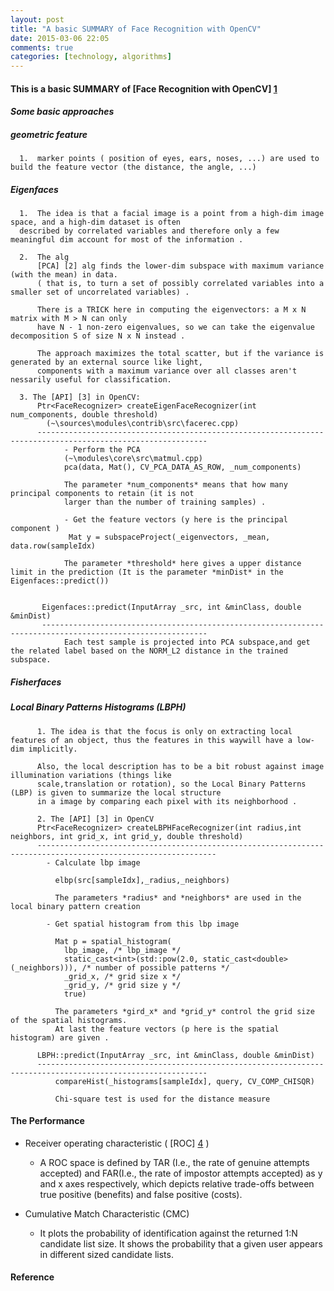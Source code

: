 ```yaml
---
layout: post
title: "A basic SUMMARY of Face Recognition with OpenCV"
date: 2015-03-06 22:05
comments: true
categories: [technology, algorithms]
---
```

#### This is a basic SUMMARY of [Face Recognition with OpenCV] [1] ####

####  *Some basic approaches*
 
#####  geometric feature 
      1.  marker points ( position of eyes, ears, noses, ...) are used to build the feature vector (the distance, the angle, ...)
	  
#####  Eigenfaces
      1.  The idea is that a facial image is a point from a high-dim image space, and a high-dim dataset is often
      described by correlated variables and therefore only a few meaningful dim account for most of the information .
          
      2.  The alg
          [PCA] [2] alg finds the lower-dim subspace with maximum variance (with the mean) in data.
          ( that is, to turn a set of possibly correlated variables into a smaller set of uncorrelated variables) .
             
          There is a TRICK here in computing the eigenvectors: a M x N matrix with M > N can only
          have N - 1 non-zero eigenvalues, so we can take the eigenvalue decomposition S of size N x N instead .

          The approach maximizes the total scatter, but if the variance is generated by an external source like light,
          components with a maximum variance over all classes aren't nessarily useful for classification.

      3. The [API] [3] in OpenCV:
          Ptr<FaceRecognizer> createEigenFaceRecognizer(int num_components, double threshold)
            (~\sources\modules\contrib\src\facerec.cpp)
          ------------------------------------------------------------------------------------------------------------
                - Perform the PCA
                (~\modules\core\src\matmul.cpp)
                pca(data, Mat(), CV_PCA_DATA_AS_ROW, _num_components) 

                The parameter *num_components* means that how many principal components to retain (it is not
                larger than the number of training samples) .
                  
                - Get the feature vectors (y here is the principal component )
                 Mat y = subspaceProject(_eigenvectors, _mean, data.row(sampleIdx)
                
                The parameter *threshold* here gives a upper distance limit in the prediction (It is the parameter *minDist* in the  Eigenfaces::predict())
                

           Eigenfaces::predict(InputArray _src, int &minClass, double &minDist)
           -----------------------------------------------------------------------------------------------------------
                Each test sample is projected into PCA subspace,and get the related label based on the NORM_L2 distance in the trained subspace.
                 
				 
#####  Fisherfaces
		  
#####  Local Binary Patterns Histograms (LBPH)
          1. The idea is that the focus is only on extracting local features of an object, thus the features in this waywill have a low-dim implicitly. 
		  
		  Also, the local description has to be a bit robust against image illumination variations (things like
          scale,translation or rotation), so the Local Binary Patterns (LBP) is given to summarize the local structure
          in a image by comparing each pixel with its neighborhood .

          2. The [API] [3] in OpenCV
          Ptr<FaceRecognizer> createLBPHFaceRecognizer(int radius,int neighbors, int grid_x, int grid_y, double threshold)
          --------------------------------------------------------------------------------------------------------------
            - Calculate lbp image
            
              elbp(src[sampleIdx],_radius,_neighbors) 
             
              The parameters *radius* and *neighbors* are used in the local binary pattern creation
               
            - Get spatial histogram from this lbp image
            
              Mat p = spatial_histogram(
                lbp_image, /* lbp_image */
                static_cast<int>(std::pow(2.0, static_cast<double>(_neighbors))), /* number of possible patterns */
                _grid_x, /* grid size x */
                _grid_y, /* grid size y */
                true) 
               
              The parameters *gird_x* and *grid_y* control the grid size of the spatial histograms.
              At last the feature vectors (p here is the spatial histogram) are given .

          LBPH::predict(InputArray _src, int &minClass, double &minDist)
          ------------------------------------------------------------------------------------------------------------
              compareHist(_histograms[sampleIdx], query, CV_COMP_CHISQR)

              Chi-square test is used for the distance measure
			  


####  The Performance

   * Receiver operating characteristic ( [ROC] [4] )
       - A ROC space is defined by TAR (I.e., the rate of genuine attempts accepted) and FAR(I.e., the rate of
        impostor attempts accepted) as y and x axes respectively, which depicts relative trade-offs between
        true positive (benefits) and false positive (costs).

   * Cumulative Match Characteristic (CMC)
       - It plots the probability of identification against the returned 1:N candidate list size.
           It shows the probability that a given user appears in different sized candidate lists.
        
#### Reference        
 [1]: http://docs.opencv.org/2.4/modules/contrib/doc/facerec/facerec_tutorial.html "Face Recognition with OpenCV"
 [2]: http://en.wikipedia.org/wiki/Eigenface/ "Eigenface"
 [3]: http://docs.opencv.org/trunk/modules/contrib/doc/facerec/facerec_api.htm "FaceRecognizer API"
 [4]: http://en.wikipedia.org/wiki/Receiver_operating_characteristic "ROC"
